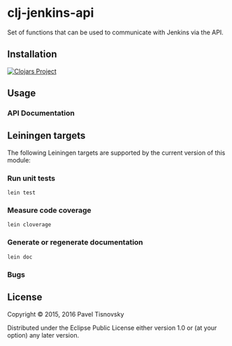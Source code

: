 # clj-jenkins-api

Set of functions that can be used to communicate with Jenkins via the API.

## Installation

[![Clojars Project](https://img.shields.io/clojars/v/org.clojars.tisnik/clj-jenkins-api.svg)](https://clojars.org/org.clojars.tisnik/clj-jenkins-api)

## Usage

### API Documentation

## Leiningen targets

The following Leiningen targets are supported by the current version of this module:

### Run unit tests

    lein test

### Measure code coverage

    lein cloverage

### Generate or regenerate documentation

    lein doc

### Bugs

## License

Copyright © 2015, 2016  Pavel Tisnovsky

Distributed under the Eclipse Public License either version 1.0 or (at
your option) any later version.

